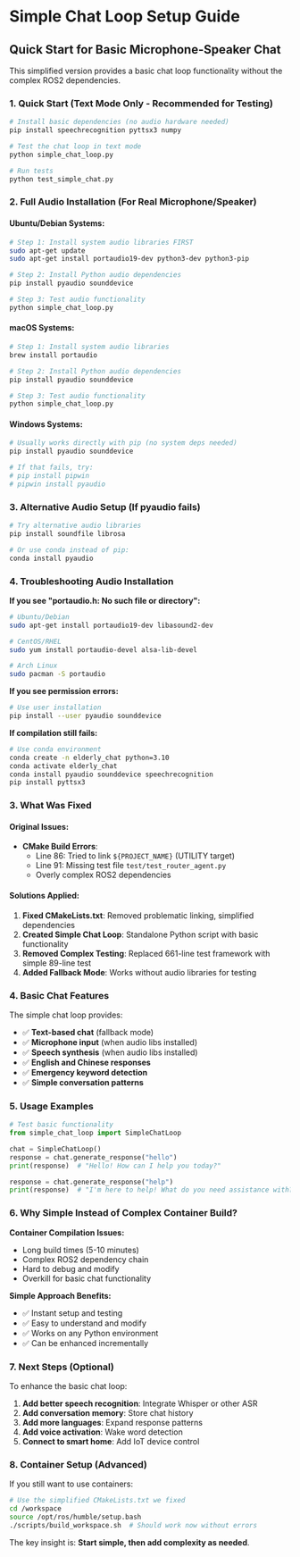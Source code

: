 # Simple Chat Loop Setup Guide

## Quick Start for Basic Microphone-Speaker Chat

This simplified version provides a basic chat loop functionality without the complex ROS2 dependencies.

### 1. Quick Start (Text Mode Only - Recommended for Testing)

```bash
# Install basic dependencies (no audio hardware needed)
pip install speechrecognition pyttsx3 numpy

# Test the chat loop in text mode
python simple_chat_loop.py

# Run tests
python test_simple_chat.py
```

### 2. Full Audio Installation (For Real Microphone/Speaker)

#### Ubuntu/Debian Systems:
```bash
# Step 1: Install system audio libraries FIRST
sudo apt-get update
sudo apt-get install portaudio19-dev python3-dev python3-pip

# Step 2: Install Python audio dependencies
pip install pyaudio sounddevice

# Step 3: Test audio functionality
python simple_chat_loop.py
```

#### macOS Systems:
```bash
# Step 1: Install system audio libraries
brew install portaudio

# Step 2: Install Python audio dependencies
pip install pyaudio sounddevice

# Step 3: Test audio functionality
python simple_chat_loop.py
```

#### Windows Systems:
```bash
# Usually works directly with pip (no system deps needed)
pip install pyaudio sounddevice

# If that fails, try:
# pip install pipwin
# pipwin install pyaudio
```

### 3. Alternative Audio Setup (If pyaudio fails)

```bash
# Try alternative audio libraries
pip install soundfile librosa

# Or use conda instead of pip:
conda install pyaudio
```

### 4. Troubleshooting Audio Installation

**If you see "portaudio.h: No such file or directory":**
```bash
# Ubuntu/Debian
sudo apt-get install portaudio19-dev libasound2-dev

# CentOS/RHEL
sudo yum install portaudio-devel alsa-lib-devel

# Arch Linux
sudo pacman -S portaudio
```

**If you see permission errors:**
```bash
# Use user installation
pip install --user pyaudio sounddevice
```

**If compilation still fails:**
```bash
# Use conda environment
conda create -n elderly_chat python=3.10
conda activate elderly_chat
conda install pyaudio sounddevice speechrecognition
pip install pyttsx3
```

### 3. What Was Fixed

#### Original Issues:
- **CMake Build Errors**: 
  - Line 86: Tried to link `${PROJECT_NAME}` (UTILITY target)
  - Line 91: Missing test file `test/test_router_agent.py`
  - Overly complex ROS2 dependencies

#### Solutions Applied:
1. **Fixed CMakeLists.txt**: Removed problematic linking, simplified dependencies
2. **Created Simple Chat Loop**: Standalone Python script with basic functionality
3. **Removed Complex Testing**: Replaced 661-line test framework with simple 89-line test
4. **Added Fallback Mode**: Works without audio libraries for testing

### 4. Basic Chat Features

The simple chat loop provides:

- ✅ **Text-based chat** (fallback mode)
- ✅ **Microphone input** (when audio libs installed)
- ✅ **Speech synthesis** (when audio libs installed)
- ✅ **English and Chinese responses**
- ✅ **Emergency keyword detection**
- ✅ **Simple conversation patterns**

### 5. Usage Examples

```python
# Test basic functionality
from simple_chat_loop import SimpleChatLoop

chat = SimpleChatLoop()
response = chat.generate_response("hello")
print(response)  # "Hello! How can I help you today?"

response = chat.generate_response("help")  
print(response)  # "I'm here to help! What do you need assistance with?"
```

### 6. Why Simple Instead of Complex Container Build?

**Container Compilation Issues:**
- Long build times (5-10 minutes)
- Complex ROS2 dependency chain
- Hard to debug and modify
- Overkill for basic chat functionality

**Simple Approach Benefits:**
- ✅ Instant setup and testing
- ✅ Easy to understand and modify
- ✅ Works on any Python environment
- ✅ Can be enhanced incrementally

### 7. Next Steps (Optional)

To enhance the basic chat loop:

1. **Add better speech recognition**: Integrate Whisper or other ASR
2. **Add conversation memory**: Store chat history
3. **Add more languages**: Expand response patterns
4. **Add voice activation**: Wake word detection
5. **Connect to smart home**: Add IoT device control

### 8. Container Setup (Advanced)

If you still want to use containers:

```bash
# Use the simplified CMakeLists.txt we fixed
cd /workspace
source /opt/ros/humble/setup.bash
./scripts/build_workspace.sh  # Should work now without errors
```

The key insight is: **Start simple, then add complexity as needed**.